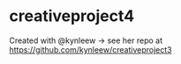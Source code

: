 # creativeproject4

Created with @kynleew -> see her repo at https://github.com/kynleew/creativeproject3
